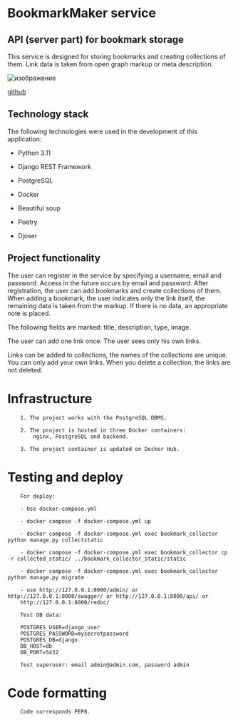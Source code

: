 # BookmarkMaker service


## API (server part) for bookmark storage

This service is designed for storing bookmarks and creating collections of them. Link data is taken from open graph markup or meta description.

![изображение](https://github.com/Samiel19/bookmark_collector/assets/116729352/3b9f25db-eaaf-48dd-bf59-efd80e3a937e)

[github](https://github.com/Samiel19)

## Technology stack
The following technologies were used in the development of this application:

- Python 3.11

- Django REST Framework

- PostgreSQL

- Docker

- Beautiful soup

- Poetry

- Djoser

## Project functionality

The user can register in the service by specifying a username, email and password. Access in the future occurs by email and password. After registration, the user can add bookmarks and create collections of them. When adding a bookmark, the user indicates only the link itself, the remaining data is taken from the markup. If there is no data, an appropriate note is placed.

The following fields are marked:
title, description, type, image.

The user can add one link once. The user sees only his own links.

Links can be added to collections, the names of the collections are unique.
You can only add your own links. When you delete a collection, the links are not deleted.



# Infrastructure

        1. The project works with the PostgreSQL DBMS.

        2. The project is hosted in three Docker containers:
            nginx, PostgreSQL and backend.

        3. The project container is updated on Docker Hub.

# Testing and deploy

        For deploy:

        - Use docker-compose.yml

        - docker compose -f docker-compose.yml up

        - docker compose -f docker-compose.yml exec bookmark_collector python manage.py collectstatic

        - docker compose -f docker-compose.yml exec bookmark_collector cp -r collected_static/ ../bookmark_collector_static/static

        - docker compose -f docker-compose.yml exec bookmark_collector python manage.py migrate

        - use http://127.0.0.1:8000/admin/ or http://127.0.0.1:8000/swagger/ or http://127.0.0.1:8000/api/ or
        http://127.0.0.1:8000/redoc/

        Test DB data:

        POSTGRES_USER=django_user
        POSTGRES_PASSWORD=mysecretpassword
        POSTGRES_DB=django
        DB_HOST=db
        DB_PORT=5432

        Test superuser: email admin@admin.com, password admin


# Code formatting

        Code corresponds PEP8.
